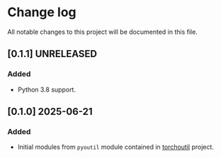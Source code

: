# Change log

All notable changes to this project will be documented in this file.

## [0.1.1] UNRELEASED
### Added
- Python 3.8 support.

## [0.1.0] 2025-06-21
### Added
- Initial modules from `pyoutil` module contained in [torchoutil](https://github.com/Labbeti/torchoutil) project.
